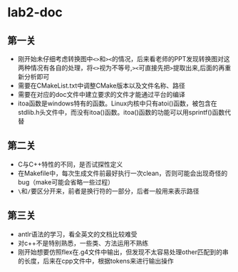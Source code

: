 # lab2-doc

## 第一关

* 刚开始未仔细考虑转换图中`<>`和`><`的情况，后来看老师的PPT发现转换图对这两种情况有各自的处理，将`<>`视为不等号,`><`可直接先把`>`提取出来,后面的再重新分析即可
* 需要在CMakeList.txt中调整CMake版本以及文件名称、路径
* 需要在对应的doc文件中建立要求的文件才能通过平台的编译
* itoa函数是windows特有的函数。Linux内核中只有atoi()函数，被包含在stdlib.h头文件中，而没有itoa()函数。itoa()函数的功能可以用sprintf()函数代替

## 第二关

* C与C++特性的不同，是否试探性定义
* 在Makefile中，每次生成文件前最好执行一次clean，否则可能会出现奇怪的bug（make可能会省略一些过程）
* `\`和`/`要区分开来，前者是换行符的一部分，后者一般用来表示路径

## 第三关

* antlr语法的学习，看全英文的文档比较难受
* 对c++不是特别熟悉，一些类、方法运用不熟练
* 刚开始想要仿照flex在.g4文件中输出，但发现不太容易处理other匹配到的串的长度，后来在cpp文件中，根据tokens来进行输出操作